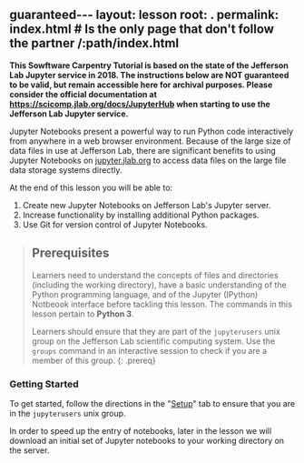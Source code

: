guaranteed---
layout: lesson
root: .
permalink: index.html  # Is the only page that don't follow the partner /:path/index.html
---
**This Sowftware Carpentry Tutorial is based on the state of the Jefferson Lab Jupyter
service in 2018. The instructions below are NOT guaranteed to be valid, but remain accessible
here for archival purposes. Please consider the official documentation at
https://scicomp.jlab.org/docs/JupyterHub when starting to use the Jefferson Lab Jupyter service.**

Jupyter Notebooks present a powerful way to run Python code interactively
from anywhere in a web browser environment. Because of the large size of
data files in use at Jefferson Lab, there are significant benefits to using
Jupyter Notebooks on [jupyter.jlab.org](https://jupyter.jlab.org) to access
data files on the large file data storage systems directly.

At the end of this lesson you will be able to:

1. Create new Jupyter Notebooks on Jefferson Lab's Jupyter server.
1. Increase functionality by installing additional Python packages.
1. Use Git for version control of Jupyter Notebooks.

> ## Prerequisites
>
> Learners need to understand the concepts of files and directories
> (including the working directory), have a basic understanding of
> the Python programming language, and of the Jupyter (IPython) Notbeook
> interface before tackling this lesson. The commands in this lesson
> pertain to **Python 3**.
>
> Learners should ensure that they are part of the `jupyterusers` unix group
> on the Jefferson Lab scientific computing system. Use the `groups`
> command in an interactive session to check if you are a member of this
> group.
{: .prereq}

### Getting Started

To get started, follow the directions in the "[Setup](setup/)" tab to
ensure that you are in the `jupyterusers` unix group.

In order to speed up the entry of notebooks, later in the lesson we will
download an initial set of Jupyter notebooks to your working directory on the
server.
